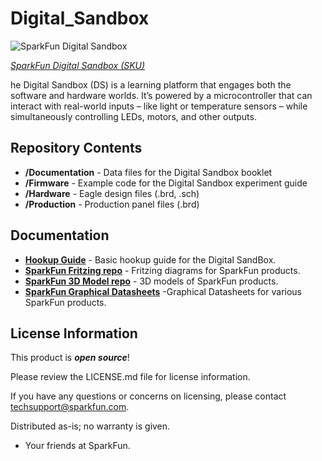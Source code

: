 Digital_Sandbox
===============

![SparkFun Digital Sandbox ](https://cdn.sparkfun.com//assets/parts/9/3/5/0/12651-03.jpg)

[*SparkFun Digital Sandbox (SKU)*](https://www.sparkfun.com/products/12651)

he Digital Sandbox (DS) is a learning platform that engages both the software and hardware worlds.
It’s powered by a microcontroller that can interact with real-world inputs – like light or temperature sensors – while simultaneously controlling LEDs, motors, and other outputs. 

Repository Contents
-------------------

* **/Documentation** - Data files for the Digital Sandbox booklet
* **/Firmware** - Example code for the Digital Sandbox experiment guide
* **/Hardware** - Eagle design files (.brd, .sch)
* **/Production** - Production panel files (.brd)

Documentation
--------------
* **[Hookup Guide](https://learn.sparkfun.com/tutorials/digital-sandbox-arduino-companion)** - Basic hookup guide for the Digital SandBox.
* **[SparkFun Fritzing repo](https://github.com/sparkfun/Fritzing_Parts)** - Fritzing diagrams for SparkFun products.
* **[SparkFun 3D Model repo](https://github.com/sparkfun/3D_Models)** - 3D models of SparkFun products.
* **[SparkFun Graphical Datasheets](https://github.com/sparkfun/Graphical_Datasheets)** -Graphical Datasheets for various SparkFun products.

License Information
-------------------

This product is _**open source**_!

Please review the LICENSE.md file for license information.

If you have any questions or concerns on licensing, please contact techsupport@sparkfun.com.

Distributed as-is; no warranty is given.

- Your friends at SparkFun.
